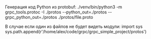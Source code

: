 

Генерация код Python из protobuf:
    ./venv/bin/python3 -m grpc_tools.protoc -I ./protos  --python_out=./protos --grpc_python_out=./protos ./protos/file.proto

В случае если один из файлов не будет видеть модули:
    import sys
    sys.path.append(r'/home/alex/code/grpc/grpc_simple_project/protos')